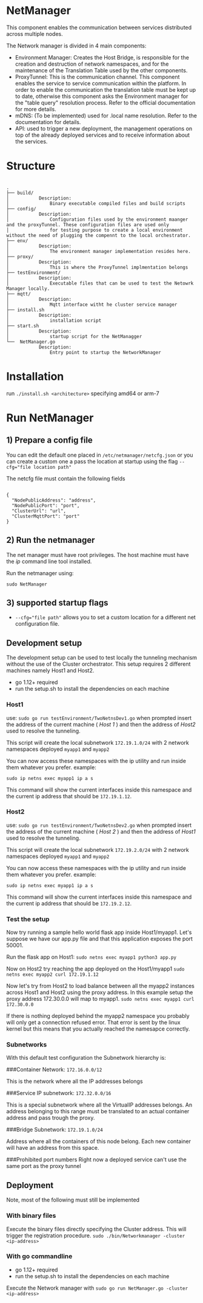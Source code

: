 # NetManager
This component enables the communication between services distributed across multiple nodes.

The Network manager is divided in 4 main components: 

* Environment Manager: Creates the Host Bridge, is responsible for the creation and destruction of network namespaces, and for the maintenance of the Translation Table used by the other components. 
* ProxyTunnel: This is the communication channel. This component enables the service to service communication within the platform. In order to enable the communication the translation table must be kept up to date, otherwise this component asks the Environment manager for the "table query" resolution process. Refer to the official documentation for more details. 
* mDNS: (To be implemented) used for .local name resolution. Refer to the documentation for details.
* API: used to trigger a new deployment, the management operations on top of the already deployed services and to receive information about the services. 

# Structure

```

.
├── build/
│			Description:
│				Binary executable compiled files and build scripts
├── config/
│			Description:
│				Configuration files used by the environment maanger and the proxyTunnel. These configuration files are used only 
│               for testing purpose to create a local environment without the need of plugging the compennt to the local orchestrator. 
├── env/
│			Description:
│				The environment manager implementation resides here. 
├── proxy/
│			Description:
│				This is where the ProxyTunnel implmentation belongs
├── testEnvironment/
│			Description:
│				Executable files that can be used to test the Netowrk Manager locally. 
├── mqtt/
│			Description:
│				Mqtt interface witht he cluster service manager
├── install.sh
│			Description:
│				installation script 
├── start.sh
│			Description:
│				startup script for the NetManagger
└──  NetManager.go
			Description:
				Entry point to startup the NetworkManager

```

# Installation
run `./install.sh <architecture>` specifying amd64 or arm-7

# Run NetManager


## 1) Prepare a config file

You can edit the default one placed in `/etc/netmanager/netcfg.json`
or you can create a custom one a pass the location at startup using the flag `--cfg="file location path"`

The netcfg file must contain the following fields

```

{
  "NodePublicAddress": "address",
  "NodePublicPort": "port",
  "ClusterUrl": "url",
  "ClusterMqttPort": "port"
}

```

## 2) Run the netmanager

The net manager must have root privileges. The host machine must have the *ip* command line tool installed.

Run the netmanager using:

`sudo NetManager`

## 3) supported startup flags

- `--cfg="file path"` allows you to set a custom location for a different net configuration file. 


## Development setup
The development setup can be used to test locally the tunneling mechanism without the use of the Cluster orchestrator. This setup requires 2 different machines namely Host1 and Host2.
* go 1.12+ required 
* run the setup.sh to install the dependencies on each machine 

### Host1
use: `sudo go run testEnvironment/TwoNetnsDev1.go`
when prompted insert the address of the current machine ( *Host 1* ) and then the address of *Host2* used to resolve the tunneling.

This script will create the local subnetwork `172.19.1.0/24` with 2 network namespaces deployed `myapp1` and `myapp2`

You can now access these namespaces with the ip utility and run inside them whatever you prefer.
example:

`sudo ip netns exec myapp1 ip a s`

This command will show the current interfaces inside this namespace and the current ip address that should be `172.19.1.12`.

### Host2
use: `sudo go run testEnvironment/TwoNetnsDev2.go`
when prompted insert the address of the current machine ( *Host 2* ) and then the address of *Host1* used to resolve the tunneling.

This script will create the local subnetwork `172.19.2.0/24` with 2 network namespaces deployed `myapp1` and `myapp2`

You can now access these namespaces with the ip utility and run inside them whatever you prefer.
example:

`sudo ip netns exec myapp1 ip a s`

This command will show the current interfaces inside this namespace and the current ip address that should be `172.19.2.12`.

### Test the setup

Now try running a sample hello world flask app inside Host1/myapp1. Let's suppose we have our app.py file and that this application exposes the port 50001. 

Run the flask app on Host1:
`sudo netns exec myapp1 python3 app.py`

Now on Host2 try reaching the app deployed on the Host1/myapp1
`sudo netns exec myapp2 curl 172.19.1.12`

Now let's try from Host2 to load balance between all the myapp2 instances across Host1 and Host2 using the proxy address. In this example setup the proxy address 172.30.0.0 will map to myapp1.
`sudo netns exec myapp1 curl 172.30.0.0`

If there is nothing deployed behind the myapp2 namespace you probably will only get a connection refused error. That error is sent by the linux kernel but this means that you actually reached the namesapce correctly. 

### Subnetworks
With this default test configuration the Subnetwork hierarchy is:

###Container Network:
`172.16.0.0/12`

This is the network where all the IP addresses belongs

###Service IP subnetwork:
`172.32.0.0/16`

This is a special subnetwork where all the VirtualIP addresses belongs. An address belonging to this range must be
translated to an actual container address and pass trough the proxy. 

###Bridge Subnetwork:
`172.19.1.0/24`

Address where all the containers of this node belong. Each new container will have an address from this space.

###Prohibited port numbers
Right now a deployed service can't use the same port as the proxy tunnel


## Deployment
Note, most of the following must still be implemented

### With binary files

Execute the binary files directly specifying the Cluster address. This will trigger the registration procedure. 
`sudo ./bin/Networkmanager -cluster <ip-address>`

### With go commandline

* go 1.12+ required
* run the setup.sh to install the dependencies on each machine

Execute the Network manager with 
`sudo go run NetManager.go -cluster <ip-address>`
